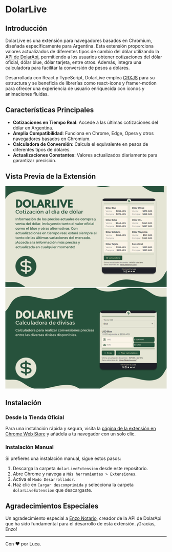 # DolarLive

## Introducción

DolarLive es una extensión para navegadores basados en Chromium, diseñada específicamente para Argentina. Esta extensión proporciona valores actualizados de diferentes tipos de cambio del dólar utilizando la [API de DolarApi](https://dolarapi.com/docs/), permitiendo a los usuarios obtener cotizaciones del dólar oficial, dólar blue, dólar tarjeta, entre otros. Además, integra una calculadora para facilitar la conversión de pesos a dólares.

Desarrollada con React y TypeScript, DolarLive emplea [CRXJS](https://github.com/crxjs/chrome-extension-tools) para su estructura y se beneficia de librerías como react-icons y framer-motion para ofrecer una experiencia de usuario enriquecida con iconos y animaciones fluidas.

## Características Principales

- **Cotizaciones en Tiempo Real**: Accede a las últimas cotizaciones del dólar en Argentina.
- **Amplia Compatibilidad**: Funciona en Chrome, Edge, Opera y otros navegadores basados en Chromium.
- **Calculadora de Conversión**: Calcula el equivalente en pesos de diferentes tipos de dólares.
- **Actualizaciones Constantes**: Valores actualizados diariamente para garantizar precisión.

## Vista Previa de la Extensión

![Vista Frontal de DolarLive](./src/assets/PosterFront.png)
![Vista Posterior de DolarLive](./src/assets/PosterBack.png)

## Instalación

### Desde la Tienda Oficial

Para una instalación rápida y segura, visita la [página de la extensión en Chrome Web Store](https://t.co/k3usF9snUz) y añádela a tu navegador con un solo clic.

### Instalación Manual

Si prefieres una instalación manual, sigue estos pasos:

1. Descarga la carpeta `dolarLiveExtension` desde este repositorio.
2. Abre Chrome y navega a `Más herramientas > Extensiones`.
3. Activa el `Modo Desarrollador`.
4. Haz clic en `Cargar descomprimida` y selecciona la carpeta `dolarLiveExtension` que descargaste.

## Agradecimientos Especiales

Un agradecimiento especial a [Enzo Notario](https://github.com/enzonotario), creador de la API de DolarApi que ha sido fundamental para el desarrollo de esta extensión. ¡Gracias, Enzo!

---

Con ❤️ por Luca.
